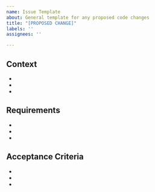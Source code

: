 ```yaml
---
name: Issue Template
about: General template for any proposed code changes
title: "[PROPOSED CHANGE]"
labels: ''
assignees: ''

---
```


## Context

* 
* 
* 

## Requirements

* 
* 
* 

## Acceptance Criteria

* 
* 
*
